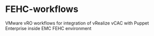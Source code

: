 # FEHC-workflows
VMware vRO workflows for integration of vRealize vCAC with Puppet Enterprise inside EMC FEHC environment
